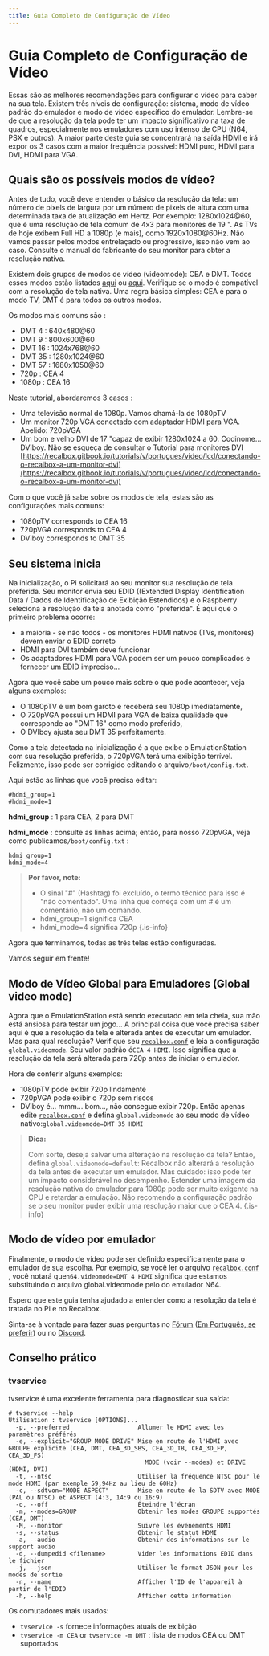 ```yaml
---
title: Guia Completo de Configuração de Vídeo
---
```


# Guia Completo de Configuração de Vídeo

Essas são as melhores recomendações para configurar o vídeo para caber na sua tela. Existem três níveis de configuração: sistema, modo de vídeo padrão do emulador e modo de vídeo específico do emulador. Lembre-se de que a resolução da tela pode ter um impacto significativo na taxa de quadros, especialmente nos emuladores com uso intenso de CPU \(N64, PSX e outros\). A maior parte deste guia se concentrará na saída HDMI e irá expor os 3 casos com a maior frequência possível: HDMI puro, HDMI para DVI, HDMI para VGA.

## Quais são os possíveis modos de vídeo? <a id="quais-sao-os-possiveis-modos-de-video"></a>

Antes de tudo, você deve entender o básico da resolução da tela: um número de pixels de largura por um número de pixels de altura com uma determinada taxa de atualização em Hertz. Por exemplo: 1280x1024@60, que é uma resolução de tela comum de 4x3 para monitores de 19 ". As TVs de hoje exibem Full HD a 1080p \(e mais\), como 1920x1080@60Hz. Não vamos passar pelos modos entrelaçado ou progressivo, isso não vem ao caso. Consulte o manual do fabricante do seu monitor para obter a resolução nativa.

Existem dois grupos de modos de vídeo \(videomode\): CEA e DMT. Todos esses modos estão listados [aqui](https://elinux.org/RPiconfig) ou [aqui](https://www.raspberrypi.org/documentation/configuration/config-txt/README.md). Verifique se o modo é compatível com a resolução de tela nativa. Uma regra básica simples: CEA é para o modo TV, DMT é para todos os outros modos.

Os modos mais comuns são :

* DMT 4 : 640x480@60
* DMT 9 : 800x600@60
* DMT 16 : 1024x768@60
* DMT 35 : 1280x1024@60
* DMT 57 : 1680x1050@60
* 720p : CEA 4
* 1080p : CEA 16

Neste tutorial, abordaremos 3 casos :

* Uma televisão normal de 1080p. Vamos chamá-la de 1080pTV
* Um monitor 720p VGA conectado com adaptador HDMI para VGA. Apelido: 720pVGA
* Um bom e velho DVI de 17 "capaz de exibir 1280x1024 a 60. Codinome... DVIboy. Não se esqueça de consultar o Tutorial para monitores DVI [https://recalbox.gitbook.io/tutorials/v/portugues/video/lcd/conectando-o-recalbox-a-um-monitor-dvi](https://recalbox.gitbook.io/tutorials/v/portugues/video/lcd/conectando-o-recalbox-a-um-monitor-dvi)​

Com o que você já sabe sobre os modos de tela, estas são as configurações mais comuns:

* 1080pTV corresponds to CEA 16
* 720pVGA corresponds to CEA 4
* DVIboy corresponds to DMT 35

## Seu sistema inicia <a id="seu-sistema-inicia"></a>

Na inicialização, o Pi solicitará ao seu monitor sua resolução de tela preferida. Seu monitor envia seu EDID \(\(Extended Display Identification Data / Dados de Identificação de Exibição Estendidos\) e o Raspberry seleciona a resolução da tela anotada como "preferida". É aqui que o primeiro problema ocorre:

* a maioria - se não todos - os monitores HDMI nativos \(TVs, monitores\) devem enviar o EDID correto
* HDMI para DVI também deve funcionar
* Os adaptadores HDMI para VGA podem ser um pouco complicados e fornecer um EDID impreciso...

Agora que você sabe um pouco mais sobre o que pode acontecer, veja alguns exemplos:

* O 1080pTV é um bom garoto e receberá seu 1080p imediatamente,
* O 720pVGA possui um HDMI para VGA de baixa qualidade que corresponde ao "DMT 16" como modo preferido,
* O DVIboy ajusta seu DMT 35 perfeitamente.

Como a tela detectada na inicialização é a que exibe o EmulationStation com sua resolução preferida, o 720pVGA terá uma exibição terrível. Felizmente, isso pode ser corrigido editando o arquivo`/boot/config.txt`.

Aqui estão as linhas que você precisa editar:

```text
#hdmi_group=1
#hdmi_mode=1
```

**hdmi\_group** : 1 para CEA, 2 para DMT

**hdmi\_mode** : consulte as linhas acima; então, para nosso 720pVGA, veja como publicamos`/boot/config.txt` :

```text
hdmi_group=1
hdmi_mode=4
```


>**Por favor, note:**
>
>* O sinal "\#" \(Hashtag\) foi excluído, o termo técnico para isso é "não comentado". Uma linha que começa com um \# é um comentário, não um comando.
>* hdmi\_group=1 significa CEA
>* hdmi\_mode=4 significa 720p
{.is-info}

Agora que terminamos, todas as três telas estão configuradas.

Vamos seguir em frente!

## Modo de Vídeo Global para Emuladores \(Global video mode\) <a id="modo-de-video-global-para-emuladores-global-video-mode"></a>

Agora que o EmulationStation está sendo executado em tela cheia, sua mão está ansiosa para testar um jogo... A principal coisa que você precisa saber aqui é que a resolução da tela é alterada antes de executar um emulador. Mas para qual resolução? Verifique seu [`recalbox.conf`](/v/portugues/manual-basico/primeiras-nocoes/o-arquivo-recalbox.conf) e leia a configuração `global.videomode`. Seu valor padrão é`CEA 4 HDMI`. Isso significa que a resolução da tela será alterada para 720p antes de iniciar o emulador.

Hora de conferir alguns exemplos:

* 1080pTV pode exibir 720p lindamente
* 720pVGA pode exibir o 720p sem riscos
* DVIboy é... mmm... bom..., não consegue exibir 720p. Então apenas edite [`recalbox.conf`](/v/portugues/manual-basico/primeiras-nocoes/o-arquivo-recalbox.conf) e defina `global.videomode` ao seu modo de vídeo nativo:`global.videomode=DMT 35 HDMI`


>**Dica:**
>
>Com sorte, deseja salvar uma alteração na resolução da tela? Então, defina `global.videomode=default`: Recalbox não alterará a resolução da tela antes de executar um emulador. Mas cuidado: isso pode ter um impacto considerável no desempenho. Estender uma imagem da resolução nativa do emulador para 1080p pode ser muito exigente na CPU e retardar a emulação. Não recomendo a configuração padrão se o seu monitor puder exibir uma resolução maior que o CEA 4.
{.is-info}

## Modo de vídeo por emulador <a id="modo-de-video-por-emulador"></a>

Finalmente, o modo de vídeo pode ser definido especificamente para o emulador de sua escolha. Por exemplo, se você ler o arquivo [`recalbox.conf`](/v/portugues/manual-basico/primeiras-nocoes/o-arquivo-recalbox.conf) , você notará que`n64.videomode=DMT 4 HDMI` significa que estamos substituindo o arquivo global.videomode pelo do emulador N64.

Espero que este guia tenha ajudado a entender como a resolução da tela é tratada no Pi e no Recalbox.

Sinta-se à vontade para fazer suas perguntas no [Fórum](https://forum.recalbox.com/) \([Em Português, se preferir](https://forum.recalbox.com/category/25/portugu%C3%AAs)\) ou no [Discord](https://discord.gg/NbQFbGM).

## Conselho prático <a id="conselho-pratico"></a>

### tvservice <a id="tvservice"></a>

tvservice é uma excelente ferramenta para diagnosticar sua saída:

```text
# tvservice --help
Utilisation : tvservice [OPTIONS]...
  -p, --preferred                   Allumer le HDMI avec les paramètres préférés
  -e, --explicit="GROUP MODE DRIVE" Mise en route de l'HDMI avec GROUPE explicite (CEA, DMT, CEA_3D_SBS, CEA_3D_TB, CEA_3D_FP, CEA_3D_FS)
                                      MODE (voir --modes) et DRIVE (HDMI, DVI)
  -t, --ntsc                        Utiliser la fréquence NTSC pour le mode HDMI (par exemple 59,94Hz au lieu de 60Hz)
  -c, --sdtvon="MODE ASPECT"        Mise en route de la SDTV avec MODE (PAL ou NTSC) et ASPECT (4:3, 14:9 ou 16:9)
  -o, --off                         Éteindre l'écran
  -m, --modes=GROUP                 Obtenir les modes GROUPE supportés (CEA, DMT)
  -M, --monitor                     Suivre les événements HDMI
  -s, --status                      Obtenir le statut HDMI
  -a, --audio                       Obtenir des informations sur le support audio
  -d, --dumpedid <filename>         Vider les informations EDID dans le fichier
  -j, --json                        Utiliser le format JSON pour les modes de sortie
  -n, --name                        Afficher l'ID de l'appareil à partir de l'EDID
  -h, --help                        Afficher cette information
```

Os comutadores mais usados:

* `tvservice -s` fornece informações atuais de exibição
* `tvservice -m CEA` or `tvservice -m DMT` : lista de modos CEA ou DMT suportados

